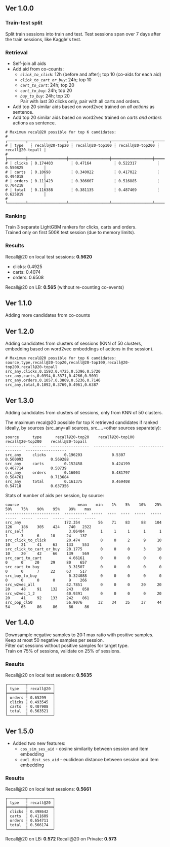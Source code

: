 ## Ver 1.0.0

### Train-test split
Split train sessions into train and test. Test sessions span over 7 days after 
the train sessions, like Kaggle's test.

### Retrieval
* Self-join all aids
* Add aid from co-counts:
  * _`click_to_click`_: 12h (before and after); top 10 (co-aids for each aid)
  * _`click_to_cart_or_buy`_: 24h; top 10
  * _`cart_to_cart`_: 24h; top 20
  * _`cart_to_buy`_: 24h; top 20
  * _`buy_to_buy`_: 24h; top 20   
  Pair with last 30 clicks only, pair with all carts and orders.
* Add top 20 similar aids based on word2vec trained on _all actions_ as sentence.
* Add top 20 similar aids based on word2vec trained on _carts and orders_ actions as sentence.

```
# Maximum recal@20 possible for top K candidates:
# ┌────────┬─────────────────┬──────────────────┬──────────────────┬──────────────────┐
# │ type   ┆ recall@20-top20 ┆ recall@20-top100 ┆ recall@20-top200 ┆ recall@20-topall │
# ╞════════╪═════════════════╪══════════════════╪══════════════════╪══════════════════╡
# │ clicks ┆ 0.174403        ┆ 0.47164          ┆ 0.522317         ┆ 0.550825         │
# │ carts  ┆ 0.10698         ┆ 0.340022         ┆ 0.417022         ┆ 0.494018         │
# │ orders ┆ 0.111423        ┆ 0.386607         ┆ 0.516885         ┆ 0.704218         │
# │ total  ┆ 0.116388        ┆ 0.381135         ┆ 0.487469         ┆ 0.625819         │
# └────────┴─────────────────┴──────────────────┴──────────────────┴──────────────────┘
```


### Ranking
Train 3 separate LightGBM rankers for clicks, carts and orders.  
Trained only on first 500K test session (due to memory limits).

### Results
Recall@20 on local test sessions: **0.5620** 
  * clicks: 0.4925 
  * carts: 0.4074
  * orders: 0.6508

Recall@20 on LB: **0.565** (without re-counting co-events)

## Ver 1.1.0
Adding more candidates from co-counts

## Ver 1.2.0
Adding candidates from clusters of sessions 
(KNN of 50 clusters, embedding based on word2vec embeddings of actions in the session).   

```
# Maximum recal@20 possible for top K candidates:
source,type,recall@20-top20,recall@20-top100,recall@20-top200,recall@20-topall
src_any,clicks,0.1593,0.4725,0.5396,0.5720
src_any,carts,0.0994,0.3371,0.4266,0.5091
src_any,orders,0.1057,0.3809,0.5236,0.7146
src_any,total,0.1092,0.3769,0.4961,0.6387
```

## Ver 1.3.0
Adding candidates from clusters of sessions, only from KNN of 50 clusters.

The maximum recal@20 possible for top K retrieved candidates if ranked ideally, by sources (src_any=all sources, src_...=other sources separately):
```
source      type      recall@20-top20    recall@20-top100    recall@20-top200    recall@20-topall
---------   ------  -----------------  ------------------  ------------------  ------------------
src_any     clicks        0.196203             0.5307             0.560093            0.569288
src_any     carts         0.152458             0.424199           0.467714            0.50739
src_any     orders        0.16003              0.481797           0.584761            0.713684
src_any     total         0.161375             0.469408           0.54718             0.637356
```

Stats of number of aids per session, by source: 
```
source                          mean    min    1%    5%    10%    25%    50%    75%    90%    95%    99%    max
------------------------  ----------  -----  ----  ----  -----  -----  -----  -----  -----  -----  -----  -----
src_any                   172.354        56    71    83     88    104    126    186    305    424    740   2322
src_self                    3.06404       1     1     1      1      1      1      3      6     10     24    137
src_click_to_click         20.474         0     0     2      9     10     10     21     41     63    133    553
src_click_to_cart_or_buy   20.1775        0     0     0      3     10     10     20     42     66    139    569
src_cart_to_cart            4.66161       0     0     0      0      0      0      0     20     29     80    657
src_cart_to_buy             3.31507       0     0     0      0      0      0      0      7     22     63    517
src_buy_to_buy              0.324088      0     0     0      0      0      0      0      0      0      9    266
src_w2vec_all              42.7851        0     0     0     20     20     20     48     91    132    243    858
src_w2vec_1_2              40.9391        0     0     0      0     20     20     41     92    133    242    861
src_pop_cl50               56.9076       32    34    35     37     44     54     65     86     86     86     86
```

## Ver 1.4.0
Downsample negative samples to 20:1 max ratio with positive samples.    
Keep at most 50 negative samples per session.   
Filter out sessions without positive samples for target type.   
Train on 75% of sessions, validate on 25% of sessions.   

### Results
Recall@20 on local test sessions: **0.5635** 
```shell
┌────────┬───────────┐
│ type   ┆ recall@20 │
╞════════╪═══════════╡
│ orders ┆ 0.65299   │
│ clicks ┆ 0.493545  │
│ carts  ┆ 0.407908  │
│ total  ┆ 0.563521  │
└────────┴───────────┘
```

## Ver 1.5.0
* Added two new features:
  * `cos_sim_ses_aid` - cosine similarity between session and item embedding
  * `eucl_dist_ses_aid` - euclidean distance between session and item embedding

### Results
Recall@20 on local test sessions: **0.5661** 
```
┌────────┬───────────┐
│ type   ┆ recall@20 │
╞════════╪═══════════╡
│ clicks ┆ 0.498642  │
│ carts  ┆ 0.411609  │
│ orders ┆ 0.654711  │
│ total  ┆ 0.566174  │
└────────┴───────────┘
```
Recall@20 on LB: **0.572** 
Recall@20 on Private: **0.573**

